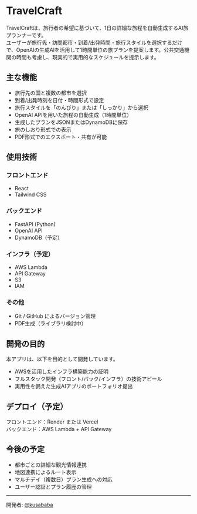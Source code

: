 # TravelCraft

TravelCraftは、旅行者の希望に基づいて、1日の詳細な旅程を自動生成するAI旅プランナーです。  
ユーザーが旅行先・訪問都市・到着/出発時間・旅行スタイルを選択するだけで、OpenAIの生成AIを活用して1時間単位の旅プランを提案します。公共交通機関の時間も考慮し、現実的で実用的なスケジュールを提示します。

## 主な機能

- 旅行先の国と複数の都市を選択
- 到着/出発時刻を日付・時間形式で設定
- 旅行スタイルを「のんびり」または「しっかり」から選択
- OpenAI APIを用いた旅程の自動生成（1時間単位）
- 生成したプランをJSONまたはDynamoDBに保存
- 旅のしおり形式での表示
- PDF形式でのエクスポート・共有が可能

## 使用技術

### フロントエンド
- React
- Tailwind CSS

### バックエンド
- FastAPI (Python)
- OpenAI API
- DynamoDB（予定）

### インフラ（予定）
- AWS Lambda
- API Gateway
- S3
- IAM

### その他
- Git / GitHub によるバージョン管理
- PDF生成（ライブラリ検討中）

## 開発の目的

本アプリは、以下を目的として開発しています。

- AWSを活用したインフラ構築能力の証明
- フルスタック開発（フロント/バック/インフラ）の技術アピール
- 実用性を備えた生成AIアプリのポートフォリオ提出

## デプロイ（予定）

フロントエンド：Render または Vercel  
バックエンド：AWS Lambda + API Gateway

## 今後の予定

- 都市ごとの詳細な観光情報連携
- 地図連携によるルート表示
- マルチデイ（複数日）プラン生成への対応
- ユーザー認証とプラン履歴の管理

---

開発者: [@kusababa](https://github.com/kusababa)
